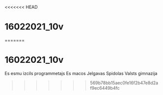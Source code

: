 <<<<<<< HEAD
# 16022021_10v
=======
# 16022021_10v
Es esmu izcils programmetajs
Es macos Jelgavas Spidolas Valsts gimnazija
>>>>>>> 569b78bb15aec0fe16f2b47e8d2af9ec6449b4fc

